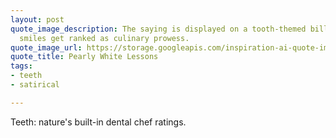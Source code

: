 ```yaml
---
layout: post
quote_image_description: The saying is displayed on a tooth-themed billboard, where
  smiles get ranked as culinary prowess.
quote_image_url: https://storage.googleapis.com/inspiration-ai-quote-images/2023-10-20.jpg
quote_title: Pearly White Lessons
tags:
- teeth
- satirical

---
```


Teeth: nature's built-in dental chef ratings.